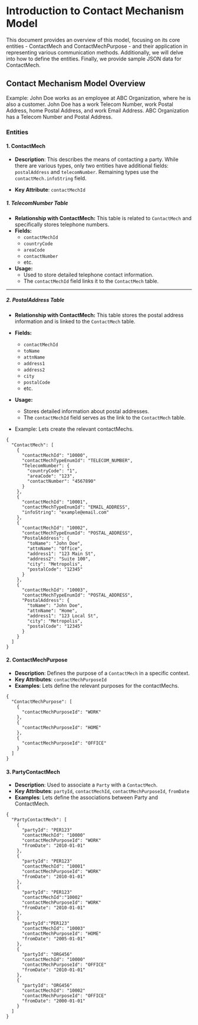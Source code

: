 # Introduction to Contact Mechanism Model

This document provides an overview of this model, focusing on its core entities - ContactMech and ContactMechPurpose - and their application in representing various communication methods. Additionally, we will delve into how to define the entities. Finally, we provide sample JSON data for ContactMech.

## Contact Mechanism Model Overview

Example: John Doe works as an employee at ABC Organization, where he is also a customer. John Doe has a work Telecom Number, work Postal Address, home Postal Address, and work Email Address. ABC Organization has a Telecom Number and Postal Address.

### Entities

#### 1. ContactMech
* **Description**: This describes the means of contacting a party. While there are various types, only two entities have additional fields: `postalAddress` and `telecomNumber`. Remaining types use the `contactMech.infoString` field.

* **Key Attribute**: `contactMechId`

##### 1. TelecomNumber Table
- **Relationship with ContactMech:** This table is related to `ContactMech` and specifically stores telephone numbers.
- **Fields:** 
  - `contactMechId`
  - `countryCode`
  - `areaCode`
  - `contactNumber`
  - etc.
- **Usage:** 
  - Used to store detailed telephone contact information.
  - The `contactMechId` field links it to the `ContactMech` table.

---

##### 2. PostalAddress Table
- **Relationship with ContactMech:** This table stores the postal address information and is linked to the `ContactMech` table.
- **Fields:**
  - `contactMechId`
  - `toName`
  - `attnName`
  - `address1`
  - `address2`
  - `city`
  - `postalCode`
  - etc.
- **Usage:**
  - Stores detailed information about postal addresses.
  - The `contactMechId` field serves as the link to the `ContactMech` table.

- Example: Lets create the relevant contactMechs.
```
{
  "ContactMech": [
    {
      "contactMechId": "10000",
      "contactMechTypeEnumId": "TELECOM_NUMBER",
      "TelecomNumber": {
        "countryCode": "1",
        "areaCode": "123",
        "contactNumber": "4567890"
      }
    },
    {
      "contactMechId": "10001",
      "contactMechTypeEnumId": "EMAIL_ADDRESS",
      "infoString": "example@email.com"
    },
    {
      "contactMechId": "10002",
      "contactMechTypeEnumId": "POSTAL_ADDRESS",
      "PostalAddress": {
        "toName": "John Doe",
        "attnName": "Office",
        "address1": "123 Main St",
        "address2": "Suite 100",
        "city": "Metropolis",
        "postalCode": "12345"
      }
    },
    {
      "contactMechId": "10003",
      "contactMechTypeEnumId": "POSTAL_ADDRESS",
      "PostalAddress": {
        "toName": "John Doe",
        "attnName": "Home",
        "address1": "123 Local St",
        "city": "Metropolis",
        "postalCode": "12345"
      }
    }
  ]
}

```

#### 2. ContactMechPurpose
- **Description**: Defines the purpose of a `ContactMech` in a specific context.
- **Key Attributes**: `contactMechPurposeId`
- **Examples**: Lets define the relevant purposes for the contactMechs.
```
{
  "ContactMechPurpose": [
    {
      "contactMechPurposeId": "WORK"
    },
    {
      "contactMechPurposeId": "HOME"
    },
    {
      "contactMechPurposeId": "OFFICE"
    }
  ]
}
```

#### 3. PartyContactMech
- **Description**: Used to associate a `Party` with a `ContactMech`.
- **Key Attributes**: `partyId`, `contactMechId`, `contactMechPurposeId`, `fromDate`
- **Examples**: Lets define the associations between Party and ContactMech.
```
{
  "PartyContactMech": [
    {
      "partyId": "PER123"
      "contactMechId": "10000"
      "contactMechPurposeId": "WORK"
      "fromDate": "2010-01-01"
    },
    {
      "partyId": "PER123"
      "contactMechId": "10001"
      "contactMechPurposeId": "WORK"
      "fromDate": "2010-01-01"
    },
    {
      "partyId": "PER123"
      "contactMechId":"10002"
      "contactMechPurposeId": "WORK"
      "fromDate": "2010-01-01"
    },
    {
      "partyId":"PER123"
      "contactMechId": "10003"
      "contactMechPurposeId": "HOME"
      "fromDate": "2005-01-01"
    },
    {
      "partyId": "ORG456"
      "contactMechId": "10000"
      "contactMechPurposeId": "OFFICE"
      "fromDate": "2010-01-01"
    },
    {
      "partyId": "ORG456"
      "contactMechId": "10002"
      "contactMechPurposeId": "OFFICE"
      "fromDate": "2000-01-01"
    }
  ]
}
```